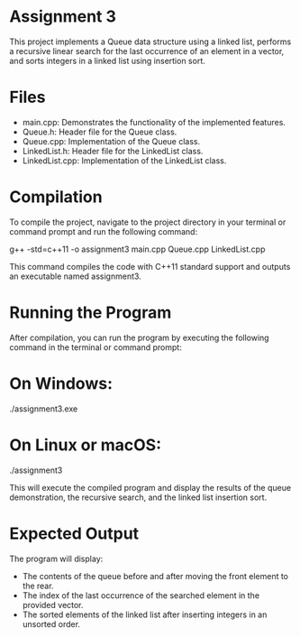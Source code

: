 # Assignment 3

This project implements a Queue data structure using a linked list, performs a recursive linear search for the last occurrence of an element in a vector, and sorts integers in a linked list using insertion sort.

# Files

* main.cpp: Demonstrates the functionality of the implemented features.
* Queue.h: Header file for the Queue class.
* Queue.cpp: Implementation of the Queue class.
* LinkedList.h: Header file for the LinkedList class.
* LinkedList.cpp: Implementation of the LinkedList class.

# Compilation

To compile the project, navigate to the project directory in your terminal or command prompt and run the following command:

g++ -std=c++11 -o assignment3 main.cpp Queue.cpp LinkedList.cpp

This command compiles the code with C++11 standard support and outputs an executable named assignment3.

# Running the Program

After compilation, you can run the program by executing the following command in the terminal or command prompt:

# On Windows:

./assignment3.exe

# On Linux or macOS:

./assignment3

This will execute the compiled program and display the results of the queue demonstration, the recursive search, and the linked list insertion sort.

# Expected Output

The program will display:

* The contents of the queue before and after moving the front element to the rear.
* The index of the last occurrence of the searched element in the provided vector.
* The sorted elements of the linked list after inserting integers in an unsorted order.
